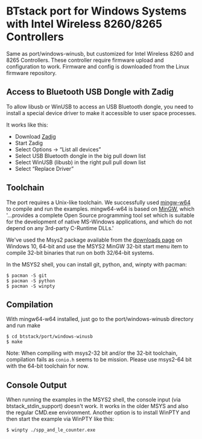 # BTstack port for Windows Systems with Intel Wireless 8260/8265 Controllers

Same as port/windows-winusb, but customized for Intel Wireless 8260 and 8265 Controllers.
These controller require firmware upload and configuration to work. Firmware and config is downloaded from the Linux firmware repository.

## Access to Bluetooth USB Dongle with Zadig

To allow libusb or WinUSB to access an USB Bluetooth dongle, you need to install a special device driver to make it accessible to user space processes. 

It works like this:

-  Download [Zadig](http://zadig.akeo.ie)
-  Start Zadig
-  Select Options -> “List all devices”
-  Select USB Bluetooth dongle in the big pull down list
-  Select WinUSB (libusb) in the right pull pull down list
-  Select “Replace Driver”

## Toolchain

The port requires a Unix-like toolchain. We successfully used [mingw-w64](https://mingw-w64.org/doku.php) to compile and run the examples. mingw64-w64 is based on [MinGW](https://en.wikipedia.org/wiki/MinGW), which '...provides a complete Open Source programming tool set which is suitable for the development of native MS-Windows applications, and which do not depend on any 3rd-party C-Runtime DLLs.'

We've used the Msys2 package available from the [downloads page](https://mingw-w64.org/doku.php/download) on Windows 10, 64-bit and use the MSYS2 MinGW 32-bit start menu item to compile 32-bit binaries that run on both 32/64-bit systems.

In the MSYS2 shell, you can install git, python, and, winpty with pacman:

    $ pacman -S git
    $ pacman -S python
    $ pacman -S winpty

## Compilation

With mingw64-w64 installed, just go to the port/windows-winusb directory and run make

    $ cd btstack/port/windows-winusb
    $ make

Note: When compiling with msys2-32 bit and/or the 32-bit toolchain, compilation fails
as `conio.h` seems to be mission. Please use msys2-64 bit with the 64-bit toolchain for now.

## Console Output

When running the examples in the MSYS2 shell, the console input (via btstack_stdin_support) doesn't work. It works in the older MSYS and also the regular CMD.exe environment. Another option is to install WinPTY and then start the example via WinPTY like this:

    $ winpty ./spp_and_le_counter.exe

